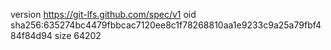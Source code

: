 version https://git-lfs.github.com/spec/v1
oid sha256:635274bc4479fbbcac7120ee8c1f78268810aa1e9233c9a25a79fbf484f84d94
size 64202
